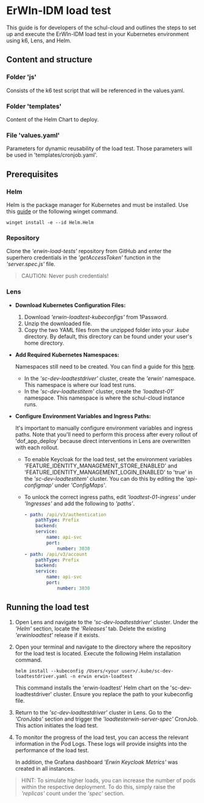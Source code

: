 # ErWIn-IDM load test

This guide is for developers of the schul-cloud and outlines the steps to set up and execute the ErWIn-IDM load test in your Kubernetes environment using k6, Lens, and Helm.

## Content and structure

### Folder 'js'

Consists of the k6 test script that will be referenced in the values.yaml.

### Folder 'templates'

Content of the Helm Chart to deploy.

### File 'values.yaml'

Parameters for dynamic reusability of the load test.
Those parameters will be used in 'templates/cronjob.yaml'.

## Prerequisites

### Helm

Helm is the package manager for Kubernetes and must be installed. Use this [guide](https://helm.sh/docs/intro/install/) or the following winget command.

```pwsh
winget install -e --id Helm.Helm
```

### Repository

Clone the *'erwin-load-tests'* repository from GitHub and enter the superhero credentials in the *'getAccessToken'* function in the *'server.spec.js'* file.

>CAUTION:
>Never push credentials!

### Lens

- **Download Kubernetes Configuration Files:**

    1. Download *'erwin-loadtest-kubeconfigs'* from 1Password.
    2. Unzip the downloaded file.
    3. Copy the two YAML files from the unzipped folder into your *.kube* directory. By default, this directory can be found under your user's home directory.

- **Add Required Kubernetes Namespaces:**

    Namespaces still need to be created. You can find a guide for this [here](https://docs.dbildungscloud.de/x/6YDbE).

  - In the *'sc-dev-loadtestdriver'* cluster, create the *'erwin'* namespace. This namespace is where our load test runs.
  - In the *'sc-dev-loadtestitem'* cluster, create the *'loadtest-01'* namespace. This namespace is where the schul-cloud instance runs.

- **Configure Environment Variables and Ingress Paths:**

    It's important to manually configure environment variables and ingress paths. Note that you'll need to perform this process after every rollout of 'dof_app_deploy' because direct interventions in Lens are overwritten with each rollout.

  - To enable Keycloak for the load test, set the environment variables 'FEATURE_IDENTITY_MANAGEMENT_STORE_ENABLED' and 'FEATURE_IDENTITY_MANAGEMENT_LOGIN_ENABLED' to 'true' in the *'sc-dev-loadtestitem'* cluster. You can do this by editing the *'api-configmap'* under *'ConfigMaps'*.
  - To unlock the correct ingress paths, edit *'loadtest-01-ingress'* under *'Ingresses'* and add the following to *'paths'*.

      ```yaml
      - path: /api/v3/authentication
          pathType: Prefix
          backend:
          service:
              name: api-svc
              port:
                  number: 3030
      - path: /api/v3/account
          pathType: Prefix
          backend:
          service:
              name: api-svc
              port:
                  number: 3030
      ```

## Running the load test

1. Open Lens and navigate to the *'sc-dev-loadtestdriver'* cluster. Under the *'Helm'* section, locate the *'Releases'* tab. Delete the existing *'erwinloadtest'* release if it exists.
2. Open your terminal and navigate to the directory where the repository for the load test is located. Execute the following Helm installation command.

    ```pwsh
    helm install --kubeconfig /Users/<your user>/.kube/sc-dev-loadtestdriver.yaml -n erwin erwin-loadtest
    ```

    This command installs the 'erwin-loadtest' Helm chart on the 'sc-dev-loadtestdriver' cluster. Ensure you replace the path to your kubeconfig file.
3. Return to the *'sc-dev-loadtestdriver'* cluster in Lens. Go to the *'CronJobs'* section and trigger the *'loadtesterwin-server-spec'* CronJob. This action initiates the load test.
4. To monitor the progress of the load test, you can access the relevant information in the Pod Logs. These logs will provide insights into the performance of the load test.

    In addition, the Grafana dashboard *'Erwin Keycloak Metrics'* was created in all instances.

>HINT: To simulate higher loads, you can increase the number of pods within the respective deployment. To do this, simply raise the *'replicas'* count under the *'spec'* section.

